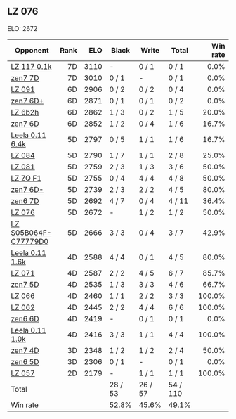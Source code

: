 ## LZ 076 ##

ELO: 2672

Opponent | Rank | ELO | Black | Write | Total | Win rate
---------|-----:|----:|-------|-------|-------|-------:
[LZ 117 0.1k](LZ%20117%200.1k.md) | 7D | 3110 | - | 0 / 1 | 0 / 1 | 0.0%
[zen7 7D](zen7%207D.md) | 7D | 3010 | 0 / 1 | - | 0 / 1 | 0.0%
[LZ 091](LZ%20091.md) | 6D | 2906 | 0 / 2 | 0 / 2 | 0 / 4 | 0.0%
[zen7 6D+](zen7%206D+.md) | 6D | 2871 | 0 / 1 | 0 / 1 | 0 / 2 | 0.0%
[LZ 6b2h](LZ%206b2h.md) | 6D | 2862 | 1 / 3 | 0 / 2 | 1 / 5 | 20.0%
[zen7 6D](zen7%206D.md) | 6D | 2852 | 1 / 2 | 0 / 4 | 1 / 6 | 16.7%
[Leela 0.11 6.4k](Leela%200.11%206.4k.md) | 5D | 2797 | 0 / 5 | 1 / 1 | 1 / 6 | 16.7%
[LZ 084](LZ%20084.md) | 5D | 2790 | 1 / 7 | 1 / 1 | 2 / 8 | 25.0%
[LZ 081](LZ%20081.md) | 5D | 2759 | 2 / 3 | 1 / 3 | 3 / 6 | 50.0%
[LZ ZQ F1](LZ%20ZQ%20F1.md) | 5D | 2755 | 0 / 4 | 4 / 4 | 4 / 8 | 50.0%
[zen7 6D-](zen7%206D-.md) | 5D | 2739 | 2 / 3 | 2 / 2 | 4 / 5 | 80.0%
[zen6 7D](zen6%207D.md) | 5D | 2692 | 4 / 7 | 0 / 4 | 4 / 11 | 36.4%
[LZ 076](LZ%20076.md) | 5D | 2672 | - | 1 / 2 | 1 / 2 | 50.0%
[LZ S05B064F-C77779D0](LZ%20S05B064F-C77779D0.md) | 5D | 2666 | 3 / 3 | 0 / 4 | 3 / 7 | 42.9%
[Leela 0.11 1.6k](Leela%200.11%201.6k.md) | 4D | 2588 | 4 / 4 | 0 / 1 | 4 / 5 | 80.0%
[LZ 071](LZ%20071.md) | 4D | 2587 | 2 / 2 | 4 / 5 | 6 / 7 | 85.7%
[zen7 5D](zen7%205D.md) | 4D | 2535 | 1 / 3 | 3 / 3 | 4 / 6 | 66.7%
[LZ 066](LZ%20066.md) | 4D | 2460 | 1 / 1 | 2 / 2 | 3 / 3 | 100.0%
[LZ 062](LZ%20062.md) | 4D | 2445 | 2 / 2 | 4 / 4 | 6 / 6 | 100.0%
[zen6 6D](zen6%206D.md) | 4D | 2419 | - | 0 / 1 | 0 / 1 | 0.0%
[Leela 0.11 1.0k](Leela%200.11%201.0k.md) | 4D | 2416 | 3 / 3 | 1 / 1 | 4 / 4 | 100.0%
[zen7 4D](zen7%204D.md) | 3D | 2348 | 1 / 2 | 1 / 2 | 2 / 4 | 50.0%
[zen6 5D](zen6%205D.md) | 3D | 2306 | 0 / 1 | - | 0 / 1 | 0.0%
[LZ 057](LZ%20057.md) | 2D | 2179 | - | 1 / 1 | 1 / 1 | 100.0%
Total | | | 28 / 53 | 26 / 57 | 54 / 110 | 
Win rate| | | 52.8% | 45.6% | 49.1% | 
